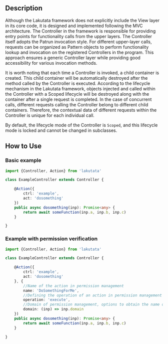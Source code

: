 ## Description

Although the Lakutata framework does not explicitly include the View layer in its core code, it is designed and
implemented following the MVC architecture. The Controller in the framework is responsible for providing entry points
for functionality calls from the upper layers. The Controller itself adopts the Patrun invocation style. For different
upper-layer calls, requests can be organized as Pattern objects to perform functionality lookup and invocation on the
registered Controllers in the program. This approach ensures a generic Controller layer while providing good
accessibility for various invocation methods.

It is worth noting that each time a Controller is invoked, a child container is created. This child container will be
automatically destroyed after the method called by the Controller is executed. According to the lifecycle mechanism in
the Lakutata framework, objects injected and called within the Controller with a Scoped lifecycle will be destroyed
along with the container after a single request is completed. In the case of concurrent calls, different requests
calling the Controller belong to different child containers. Therefore, the contextual data of different requests within
the Controller is unique for each individual call.

By default, the lifecycle mode of the Controller is `Scoped`, and this lifecycle mode is locked and cannot be changed in
subclasses.

## How to Use

### Basic example

```typescript
import {Controller, Action} from 'lakutata'

class ExampleController extends Controller {

    @Action({
        ctrl: 'example',
        act: 'dosomething'
    })
    public async dosomething(inp): Promise<any> {
        return await someFunction(inp.a, inp.b, inp.c)
    }

}
```

### Example with permission verification

```typescript
import {Controller, Action} from 'lakutata'

class ExampleController extends Controller {

    @Action({
        ctrl: 'example',
        act: 'dosomething'
    }, {
        //Name of the action in permission management
        name: 'DoSomethingForMe',
        //Defining the operation of an action in permission management
        operation: 'execute',
        //Domain of permission management, options to obtain the name of the domain from the input object or use a fixed domain name, with the default domain name being "default"
        domain: (inp) => inp.domain
    })
    public async dosomething(inp): Promise<any> {
        return await someFunction(inp.a, inp.b, inp.c)
    }

}
```
